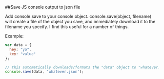 ##Save JS console output to json file

Add console.save to your console object.  console.save(object, filename) will create a file of the object you save, and immediately download it to the filename you specify.  I find this useful for a number of things.

Example:
```JavaScript
var data = { 
  hey: "yo",
  key: "value"
};

// this automatically downloads/formats the "data" object to "whatever.json"
console.save(data, 'whatever.json'); 
```
